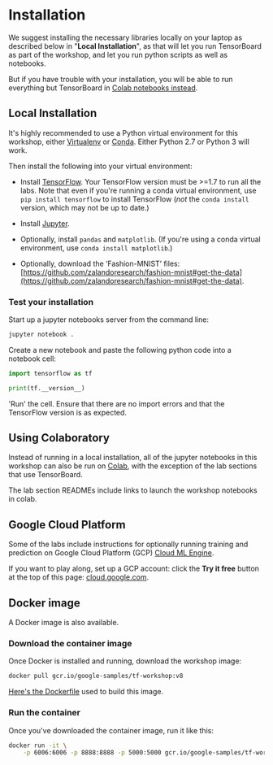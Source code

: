 
# Installation

We suggest installing the necessary libraries locally on your laptop as described below in "__Local Installation__", as that will let you run TensorBoard as part of the workshop, and let you run python scripts as well as notebooks. 

But if you have trouble with your installation, you will be able to run everything but TensorBoard in [Colab notebooks instead](https://colab.research.google.com/).

## Local Installation

It's highly recommended to use a Python virtual environment for this workshop, either [Virtualenv](https://virtualenv.pypa.io/en/stable) or [Conda](http://conda.pydata.org/miniconda.html).  Either Python 2.7 or Python 3 will work.

Then install the following into your virtual environment:

-  Install [TensorFlow](https://www.tensorflow.org/install). Your TensorFlow version must be >=1.7 to run all the labs. Note that even if you're running a conda virtual environment, use `pip install tensorflow` to install TensorFlow (*not* the `conda install` version, which may not be up to date.)

-  Install [Jupyter](https://jupyter.org/install.html). 

- Optionally, install `pandas` and `matplotlib`. (If you're using a conda virtual environment, use `conda install matplotlib`.)

- Optionally, download the ‘Fashion-MNIST’ files: [https://github.com/zalandoresearch/fashion-mnist#get-the-data](https://github.com/zalandoresearch/fashion-mnist#get-the-data).

### Test your installation

Start up a jupyter notebooks server from the command line:

```sh
jupyter notebook .
```

Create a new notebook and paste the following python code into a notebook cell:

```python
import tensorflow as tf

print(tf.__version__)
```

'Run' the cell. Ensure that there are no import errors and that the TensorFlow version is as expected.

## Using Colaboratory

Instead of running in a local installation, all of the jupyter notebooks in this workshop can also be run on [Colab](https://colab.research.google.com/), with the exception of the lab sections that use TensorBoard. 

The lab section READMEs include links to launch the workshop notebooks in colab.


## Google Cloud Platform

Some of the labs include instructions for optionally running training and prediction on Google Cloud Platform (GCP) [Cloud ML Engine](https://cloud.google.com/ml-engine).  

If you want to play along, set up a GCP account: click the **Try it free** button at the top of this page:
[cloud.google.com](https://cloud.google.com/).


## Docker image

A Docker image is also available.

### Download the container image

Once Docker is installed and running, download the workshop image:

```sh
docker pull gcr.io/google-samples/tf-workshop:v8
```

[Here's the Dockerfile](https://github.com/amygdala/tensorflow-workshop/tree/master/workshop_image) used to build this image.

### Run the container

Once you've downloaded the container image, run it like this:

```sh
docker run -it \
    -p 6006:6006 -p 8888:8888 -p 5000:5000 gcr.io/google-samples/tf-workshop:v8
```


